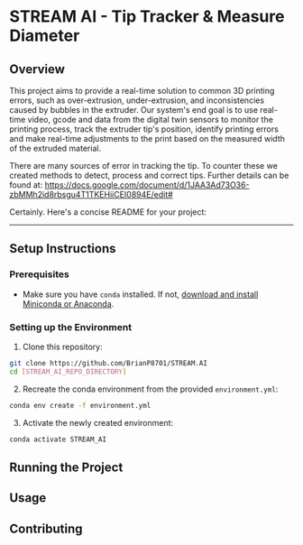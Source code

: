 # STREAM AI - Tip Tracker & Measure Diameter 
## Overview

This project aims to provide a real-time solution to common 3D printing errors, such as over-extrusion, under-extrusion, and inconsistencies caused by bubbles in the extruder. Our system's end goal is to use real-time video, gcode and data from the digital twin sensors to monitor the printing process, track the extruder tip's position, identify printing errors and make real-time adjustments to the print based on the measured width of the extruded material.

There are many sources of error in tracking the tip. To counter these we created methods to detect, process and correct tips. Further details can be found at: https://docs.google.com/document/d/1JAA3Ad73O36-zbMMh2id8rbsgu4T1TKEHiiCEI0894E/edit#

Certainly. Here's a concise README for your project:

---

## Setup Instructions

### Prerequisites

- Make sure you have `conda` installed. If not, [download and install Miniconda or Anaconda](https://docs.conda.io/projects/conda/en/latest/user-guide/install/index.html).

### Setting up the Environment

1. Clone this repository:
```bash
git clone https://github.com/BrianP8701/STREAM.AI
cd [STREAM_AI_REPO_DIRECTORY]
```

2. Recreate the conda environment from the provided `environment.yml`:
```bash
conda env create -f environment.yml
```

3. Activate the newly created environment:
```bash
conda activate STREAM_AI
```

## Running the Project


## Usage

## Contributing
